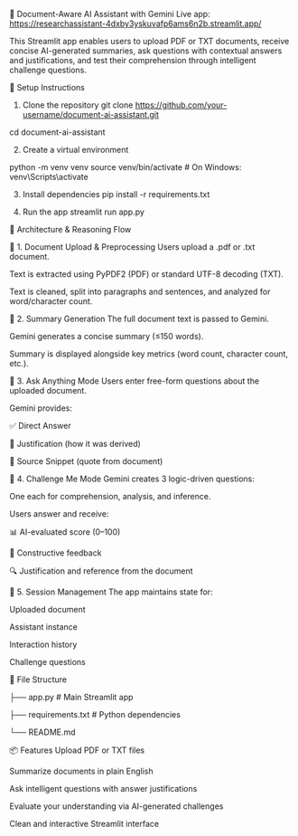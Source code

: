 📄 Document-Aware AI Assistant with Gemini  Live app: https://researchassistant-4dxby3yskuvafp6ams6n2b.streamlit.app/

This Streamlit app enables users to upload PDF or TXT documents, receive concise AI-generated summaries, ask questions with contextual answers and justifications, and test their comprehension through intelligent challenge questions.

🚀 Setup Instructions
1. Clone the repository
git clone https://github.com/your-username/document-ai-assistant.git

cd document-ai-assistant

2. Create a virtual environment
   
python -m venv venv
source venv/bin/activate  # On Windows: venv\Scripts\activate

3. Install dependencies
pip install -r requirements.txt

4. Run the app
streamlit run app.py

🧠 Architecture & Reasoning Flow

🔹 1. Document Upload & Preprocessing
Users upload a .pdf or .txt document.

Text is extracted using PyPDF2 (PDF) or standard UTF-8 decoding (TXT).

Text is cleaned, split into paragraphs and sentences, and analyzed for word/character count.

🔹 2. Summary Generation
The full document text is passed to Gemini.

Gemini generates a concise summary (≤150 words).

Summary is displayed alongside key metrics (word count, character count, etc.).

🔹 3. Ask Anything Mode
Users enter free-form questions about the uploaded document.

Gemini provides:

✅ Direct Answer

📌 Justification (how it was derived)

📖 Source Snippet (quote from document)

🔹 4. Challenge Me Mode
Gemini creates 3 logic-driven questions:

One each for comprehension, analysis, and inference.

Users answer and receive:

📊 AI-evaluated score (0–100)

💬 Constructive feedback

🔍 Justification and reference from the document

🔹 5. Session Management
The app maintains state for:

Uploaded document

Assistant instance

Interaction history

Challenge questions

📁 File Structure

├── app.py                  # Main Streamlit app      

├── requirements.txt        # Python dependencies

└── README.md


📦 Features
Upload PDF or TXT files

Summarize documents in plain English

Ask intelligent questions with answer justifications

Evaluate your understanding via AI-generated challenges

Clean and interactive Streamlit interface
